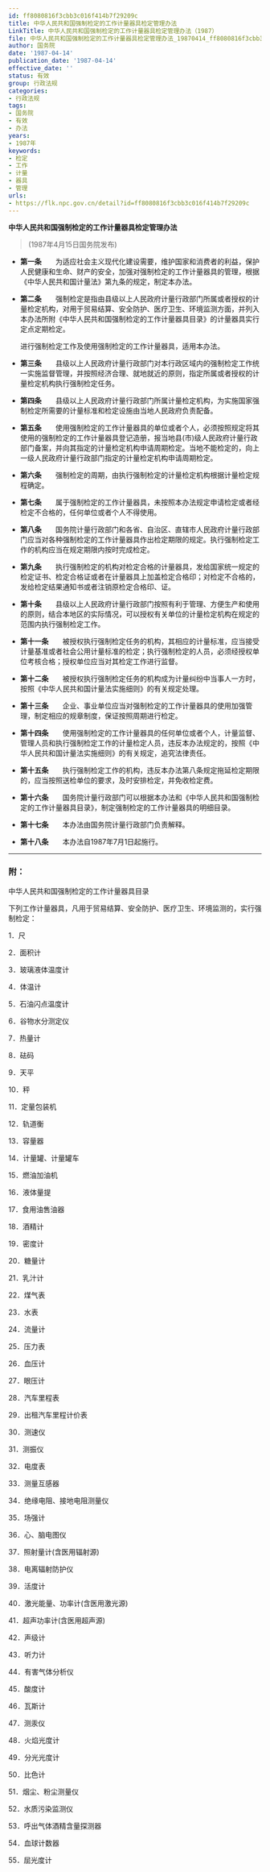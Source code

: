 ```yaml
---
id: ff8080816f3cbb3c016f414b7f29209c
title: 中华人民共和国强制检定的工作计量器具检定管理办法
LinkTitle: 中华人民共和国强制检定的工作计量器具检定管理办法（1987）
file: 中华人民共和国强制检定的工作计量器具检定管理办法_19870414_ff8080816f3cbb3c016f414b7f29209c.docx
author: 国务院
date: '1987-04-14'
publication_date: '1987-04-14'
effective_date: ''
status: 有效
group: 行政法规
categories:
- 行政法规
tags:
- 国务院
- 有效
- 办法
years:
- 1987年
keywords:
- 检定
- 工作
- 计量
- 器具
- 管理
urls:
- https://flk.npc.gov.cn/detail?id=ff8080816f3cbb3c016f414b7f29209c
---
```


**中华人民共和国强制检定的工作计量器具检定管理办法**

> (1987年4月15日国务院发布)

- **第一条**　　为适应社会主义现代化建设需要，维护国家和消费者的利益，保护人民健康和生命、财产的安全，加强对强制检定的工作计量器具的管理，根据《中华人民共和国计量法》第九条的规定，制定本办法。

- **第二条**　　强制检定是指由县级以上人民政府计量行政部门所属或者授权的计量检定机构，对用于贸易结算、安全防护、医疗卫生、环境监测方面，并列入本办法所附《中华人民共和国强制检定的工作计量器具目录》的计量器具实行定点定期检定。

  进行强制检定工作及使用强制检定的工作计量器具，适用本办法。

- **第三条**　　县级以上人民政府计量行政部门对本行政区域内的强制检定工作统一实施监督管理，并按照经济合理、就地就近的原则，指定所属或者授权的计量检定机构执行强制检定任务。

- **第四条**　　县级以上人民政府计量行政部门所属计量检定机构，为实施国家强制检定所需要的计量标准和检定设施由当地人民政府负责配备。

- **第五条**　　使用强制检定的工作计量器具的单位或者个人，必须按照规定将其使用的强制检定的工作计量器具登记造册，报当地县(市)级人民政府计量行政部门备案，并向其指定的计量检定机构申请周期检定。当地不能检定的，向上一级人民政府计量行政部门指定的计量检定机构申请周期检定。

- **第六条**　　强制检定的周期，由执行强制检定的计量检定机构根据计量检定规程确定。

- **第七条**　　属于强制检定的工作计量器具，未按照本办法规定申请检定或者经检定不合格的，任何单位或者个人不得使用。

- **第八条**　　国务院计量行政部门和各省、自治区、直辖市人民政府计量行政部门应当对各种强制检定的工作计量器具作出检定期限的规定。执行强制检定工作的机构应当在规定期限内按时完成检定。

- **第九条**　　执行强制检定的机构对检定合格的计量器具，发给国家统一规定的检定证书、检定合格证或者在计量器具上加盖检定合格印；对检定不合格的，发给检定结果通知书或者注销原检定合格印、证。

- **第十条**　　县级以上人民政府计量行政部门按照有利于管理、方便生产和使用的原则，结合本地区的实际情况，可以授权有关单位的计量检定机构在规定的范围内执行强制检定工作。

- **第十一条**　　被授权执行强制检定任务的机构，其相应的计量标准，应当接受计量基准或者社会公用计量标准的检定；执行强制检定的人员，必须经授权单位考核合格；授权单位应当对其检定工作进行监督。

- **第十二条**　　被授权执行强制检定任务的机构成为计量纠纷中当事人一方时，按照《中华人民共和国计量法实施细则》的有关规定处理。

- **第十三条**　　企业、事业单位应当对强制检定的工作计量器具的使用加强管理，制定相应的规章制度，保证按照周期进行检定。

- **第十四条**　　使用强制检定的工作计量器具的任何单位或者个人，计量监督、管理人员和执行强制检定工作的计量检定人员，违反本办法规定的，按照《中华人民共和国计量法实施细则》的有关规定，追究法律责任。

- **第十五条**　　执行强制检定工作的机构，违反本办法第八条规定拖延检定期限的，应当按照送检单位的要求，及时安排检定，并免收检定费。

- **第十六条**　　国务院计量行政部门可以根据本办法和《中华人民共和国强制检定的工作计量器具目录》，制定强制检定的工作计量器具的明细目录。

- **第十七条**　　本办法由国务院计量行政部门负责解释。

- **第十八条**　　本办法自1987年7月1日起施行。

---

### 附：

  中华人民共和国强制检定的工作计量器具目录

  下列工作计量器具，凡用于贸易结算、安全防护、医疗卫生、环境监测的，实行强制检定：

  1．尺

  2．面积计

  3．玻璃液体温度计

  4．体温计

  5．石油闪点温度计

  6．谷物水分测定仪

  7．热量计

  8．砝码

  9．天平

  10．秤

  11．定量包装机

  12．轨道衡

  13．容量器

  14．计量罐、计量罐车

  15．燃油加油机

  16．液体量提

  17．食用油售油器

  18．酒精计

  19．密度计

  20．糖量计

  21．乳汁计

  22．煤气表

  23．水表

  24．流量计

  25．压力表

  26．血压计

  27．眼压计

  28．汽车里程表

  29．出租汽车里程计价表

  30．测速仪

  31．测振仪

  32．电度表

  33．测量互感器

  34．绝缘电阻、接地电阻测量仪

  35．场强计

  36．心、脑电图仪

  37．照射量计(含医用辐射源)

  38．电离辐射防护仪

  39．活度计

  40．激光能量、功率计(含医用激光源)

  41．超声功率计(含医用超声源)

  42．声级计

  43．听力计

  44．有害气体分析仪

  45．酸度计

  46．瓦斯计

  47．测汞仪

  48．火焰光度计

  49．分光光度计

  50．比色计

  51．烟尘、粉尘测量仪

  52．水质污染监测仪

  53．呼出气体酒精含量探测器

  54．血球计数器

  55．屈光度计
